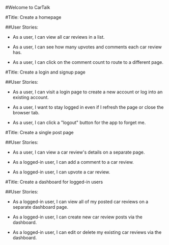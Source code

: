#Welcome to CarTalk

#Title: Create a homepage

##User Stories:

  * As a user, I can view all car reviews in a list.

  * As a user, I can see how many upvotes and comments each car review has.

  * As a user, I can click on the comment count to route to a different page.

#Title: Create a login and signup page

##User Stories:

  * As a user, I can visit a login page to create a new account or log into an existing account.

  * As a user, I want to stay logged in even if I refresh the page or close the browser tab.

  * As a user, I can click a "logout" button for the app to forget me.

#Title: Create a single post page

##User Stories:

  * As a user, I can view a car review's details on a separate page.

  * As a logged-in user, I can add a comment to a car review.

  * As a logged-in user, I can upvote a car review.

#Title: Create a dashboard for logged-in users

##User Stories:

  * As a logged-in user, I can view all of my posted car reviews on a separate dashboard page.

  * As a logged-in user, I can create new car review posts via the dashboard.

  * As a logged-in user, I can edit or delete my existing car reviews via the dashboard.
